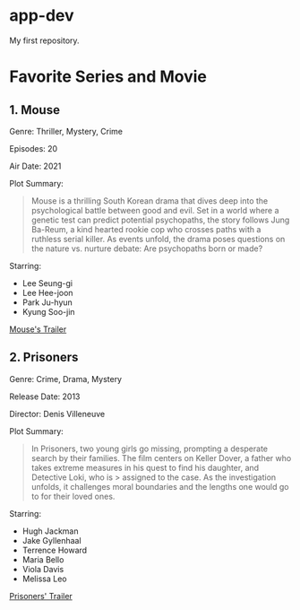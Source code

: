 # app-dev
My first repository.

# Favorite Series and Movie

## 1. Mouse 
Genre: Thriller, Mystery, Crime

Episodes: 20

Air Date: 2021

Plot Summary:
> Mouse is a thrilling South Korean drama that dives deep into the psychological battle between good and evil. Set in a world where a genetic test can predict potential psychopaths, the story follows Jung Ba-Reum, a kind
hearted rookie cop who crosses paths with a ruthless serial killer. As events unfold, the drama poses questions on the nature vs. nurture debate: Are psychopaths born or made?

Starring:
- Lee Seung-gi
- Lee Hee-joon
- Park Ju-hyun
- Kyung Soo-jin

[Mouse's Trailer](https://www.youtube.com/watch?v=i_K9U3gE9os)


## 2. Prisoners 
Genre: Crime, Drama, Mystery

Release Date: 2013

Director: Denis Villeneuve

Plot Summary:
> In Prisoners, two young girls go missing, prompting a desperate search by their families. The film centers on Keller Dover, a father who takes extreme measures in his quest to find his daughter, and Detective Loki, who is > assigned to the case. As the investigation unfolds, it challenges moral boundaries and the lengths one would go to for their loved ones.

Starring:

- Hugh Jackman
- Jake Gyllenhaal
- Terrence Howard
- Maria Bello
- Viola Davis
- Melissa Leo

[Prisoners' Trailer](https://www.youtube.com/watch?v=bpXfcTF6iVk)
